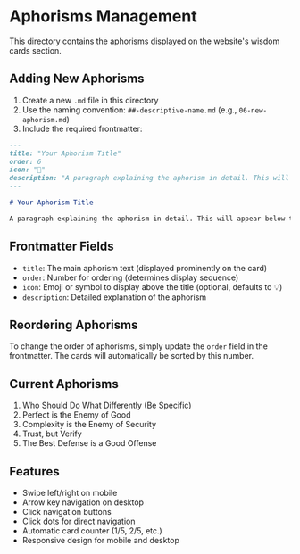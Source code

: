 # Aphorisms Management

This directory contains the aphorisms displayed on the website's wisdom cards section.

## Adding New Aphorisms

1. Create a new `.md` file in this directory
2. Use the naming convention: `##-descriptive-name.md` (e.g., `06-new-aphorism.md`)
3. Include the required frontmatter:

```markdown
---
title: "Your Aphorism Title"
order: 6
icon: "🎯"
description: "A paragraph explaining the aphorism in detail. This will appear below the title on the card."
---

# Your Aphorism Title

A paragraph explaining the aphorism in detail. This will appear below the title on the card.
```

## Frontmatter Fields

- `title`: The main aphorism text (displayed prominently on the card)
- `order`: Number for ordering (determines display sequence)
- `icon`: Emoji or symbol to display above the title (optional, defaults to 💡)
- `description`: Detailed explanation of the aphorism

## Reordering Aphorisms

To change the order of aphorisms, simply update the `order` field in the frontmatter. The cards will automatically be sorted by this number.

## Current Aphorisms

1. Who Should Do What Differently (Be Specific)
2. Perfect is the Enemy of Good
3. Complexity is the Enemy of Security
4. Trust, but Verify
5. The Best Defense is a Good Offense

## Features

- Swipe left/right on mobile
- Arrow key navigation on desktop
- Click navigation buttons
- Click dots for direct navigation
- Automatic card counter (1/5, 2/5, etc.)
- Responsive design for mobile and desktop
